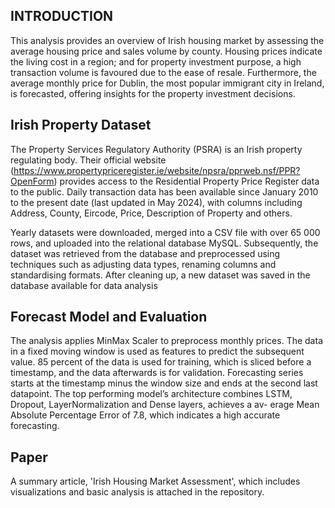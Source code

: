 ## INTRODUCTION
This analysis provides an overview of Irish housing market by assessing the average housing price and sales volume by county. Housing prices indicate the living cost in a region; and for property investment purpose, a high transaction volume is favoured due to the ease of resale. Furthermore, the average monthly price for Dublin, the most popular immigrant city in Ireland, is forecasted, offering insights for the property investment decisions.

## Irish Property Dataset

The Property Services Regulatory Authority (PSRA) is an Irish property regulating body. Their official website (https://www.propertypriceregister.ie/website/npsra/pprweb.nsf/PPR?OpenForm) provides access to the Residential Property Price Register data to the public.  Daily transaction data has been available since January 2010 to the present date (last updated in May 2024), with columns including Address, County, Eircode, Price, Description of Property and others. 

Yearly datasets were downloaded, merged into a CSV file with over 65 000 rows, and uploaded into the relational database MySQL. Subsequently, the dataset was retrieved from the database and preprocessed using techniques such as adjusting data types, renaming columns and standardising formats. After cleaning up, a new dataset was saved in the database available for data analysis

## Forecast Model and Evaluation

The analysis applies MinMax Scaler to preprocess monthly prices. The data in a fixed moving window is used as features to predict the subsequent value. 85 percent of the data is used for training, which is sliced before a timestamp, and the data afterwards is for validation. Forecasting series starts at the timestamp minus the window size and ends at the second last datapoint.
The top performing model’s architecture combines LSTM, Dropout, LayerNormalization and Dense layers, achieves a av- erage Mean Absolute Percentage Error of 7.8, which indicates a high accurate forecasting.

## Paper
A summary article, 'Irish Housing Market Assessment', which includes visualizations and basic analysis is attached in the repository.